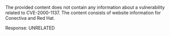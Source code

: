 The provided content does not contain any information about a vulnerability related to CVE-2000-1137. The content consists of website information for Conectiva and Red Hat.

Response: UNRELATED